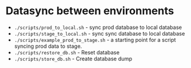 # Datasync between environments

- ``./scripts/prod_to_local.sh`` - sync prod database to local database
- ``./scripts/stage_to_local.sh`` - sync sync database to local database
- ``./scripts/example_prod_to_stage.sh`` - a starting point for a script syncing prod data to stage. 
- ``./scripts/restore_db.sh`` - Reset database
- ``./scripts/store_db.sh`` - Create database dump
